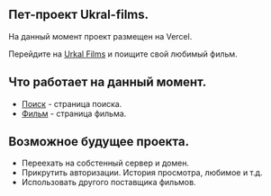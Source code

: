 ## Пет-проект Ukral-films.
На данный момент проект размещен на Vercel.

Перейдите на [Urkal Films](https://ukral-films-z6az.vercel.app/detail/682255) и поищите свой любимый фильм.

## Что работает на данный момент.
- [Поиск](https://ukral-films-z6az.vercel.app/search?search=%D1%82%D0%B8%D1%82%D0%B0%D0%BD%D0%B8%D0%BA) - страница поиска.
- [Фильм](https://ukral-films-z6az.vercel.app/detail/2213) - страница фильма.

## Возможное будущее проекта.
- Переехать на собстенный сервер и домен.
- Прикрутить авторизации. История просмотра, любимое и т.д.
- Использовать другого поставщика фильмов.